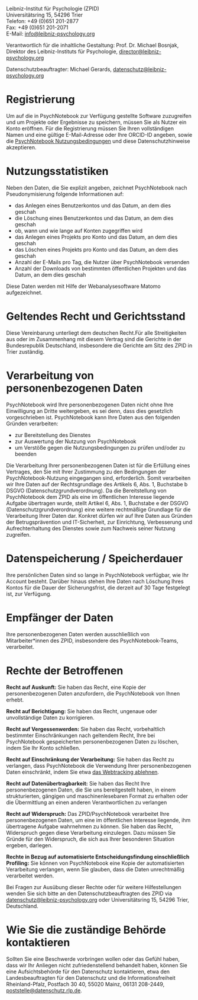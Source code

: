 Leibniz-Institut für Psychologie (ZPID)  
Universitätsring 15, 54296 Trier  
Telefon: +49 (0)651 201-2877  
Fax: +49 (0)651 201-2071  
E-Mail: [info@leibniz-psychology.org](mailto:info@leibniz-psychology.org)

Verantwortlich für die inhaltliche Gestaltung: Prof. Dr. Michael
Bosnjak, Direktor des Leibniz-Instituts für Psychologie,
[director@leibniz-psychology.org](mailto:director@leibniz-psychology.org)

Datenschutzbeauftragter: Michael Gerards,
[datenschutz@leibniz-psychology.org](mailto:datenschutz@leibniz-psychology.org)

Registrierung
=============

Um auf die in PsychNotebook zur Verfügung gestellte Software zuzugreifen
und um Projekte oder Ergebnisse zu speichern, müssen Sie als Nutzer ein
Konto eröffnen. Für die Registrierung müssen Sie Ihren vollständigen
Namen und eine gültige E-Mail-Adresse oder Ihre ORCID-ID angeben, sowie
die [PsychNotebook Nutzungsbedingungen](/terms) und diese Datenschutzhinweise
akzeptieren.

Nutzungsstatistiken
===================

Neben den Daten, die Sie explizit angeben, zeichnet PsychNotebook nach
Pseudonymisierung folgende Informationen auf:

-   das Anlegen eines Benutzerkontos und das Datum, an dem dies geschah
-   die Löschung eines Benutzerkontos und das Datum, an dem dies geschah
-   ob, wann und wie lange auf Konten zugegriffen wird
-   das Anlegen eines Projekts pro Konto und das Datum, an dem dies
    geschah
-   das Löschen eines Projekts pro Konto und das Datum, an dem dies
    geschah
-   Anzahl der E-Mails pro Tag, die Nutzer über PsychNotebook versenden
-   Anzahl der Downloads von bestimmten öffentlichen Projekten und das
    Datum, an dem dies geschah

Diese Daten werden mit Hilfe der Webanalysesoftware Matomo aufgezeichnet.

Geltendes Recht und Gerichtsstand
=================================

Diese Vereinbarung unterliegt dem deutschen Recht.Für alle Streitigkeiten 
aus oder im Zusammenhang mit diesem Vertrag sind die Gerichte in der 
Bundesrepublik Deutschland, insbesondere die Gerichte am Sitz des ZPID 
in Trier zuständig.

Verarbeitung von personenbezogenen Daten 
=========================================

PsychNotebook wird Ihre personenbezogenen Daten nicht ohne Ihre
Einwilligung an Dritte weitergeben, es sei denn, dass dies gesetzlich
vorgeschrieben ist. PsychNotebook kann Ihre Daten aus den folgenden
Gründen verarbeiten:

-   zur Bereitstellung des Dienstes
-   zur Auswertung der Nutzung von PsychNotebook
-   um Verstöße gegen die Nutzungsbedingungen zu prüfen und/oder zu
    beenden

Die Verarbeitung Ihrer personenbezogenen Daten ist für die Erfüllung 
eines Vertrages, den Sie mit Ihrer Zustimmung zu den Bedingungen der 
PsychNotebook-Nutzung eingegangen sind, erforderlich. Somit verarbeiten 
wir Ihre Daten auf der Rechtsgrundlage des Artikels 6, Abs. 1, 
Buchstabe b DSGVO (Datenschutzgrundverordnung). Da die Bereitstellung 
von PsychNotebook dem ZPID als eine im öffentlichen Interesse liegende 
Aufgabe übertragen wurde, stellt Artikel 6, Abs. 1, Buchstabe e der 
DSGVO (Datenschutzgrundverordnung) eine weitere rechtmäßige Grundlage 
für die Verarbeitung Ihrer Daten dar. Konkret dürfen wir auf Ihre Daten 
aus Gründen der Betrugsprävention und IT-Sicherheit, zur Einrichtung, 
Verbesserung und Aufrechterhaltung des Dienstes sowie zum Nachweis 
seiner Nutzung zugreifen.  

Datenspeicherung / Speicherdauer 
=================================

Ihre persönlichen Daten sind so lange in PsychNotebook verfügbar, wie
Ihr Account besteht. Darüber hinaus stehen Ihre Daten nach Löschung
Ihres Kontos für die Dauer der Sicherungsfrist, die derzeit auf 30 Tage
festgelegt ist, zur Verfügung.

Empfänger der Daten 
====================

Ihre personenbezogenen Daten werden ausschließlich von Mitarbeiter\*innen 
des ZPID, insbesondere des PsychNotebook-Teams, verarbeitet.   

Rechte der Betroffenen 
=======================

**Recht auf Auskunft:** Sie haben das Recht, eine Kopie der
personenbezogenen Daten anzufordern, die PsychNotebook von Ihnen erhebt.

**Recht auf Berichtigung:** Sie haben das Recht, ungenaue oder
unvollständige Daten zu korrigieren.

**Recht auf Vergessenwerden:** Sie haben das Recht, vorbehaltlich
bestimmter Einschränkungen nach geltendem Recht, Ihre bei PsychNotebook
gespeicherten personenbezogenen Daten zu löschen, indem Sie Ihr Konto
schließen.

**Recht auf Einschränkung der Verarbeitung:** Sie haben das Recht zu
verlangen, dass PsychNotebook die Verwendung Ihrer personenbezogenen
Daten einschränkt, indem Sie etwa [das Webtracking 
ablehnen](https://mtm.leibniz-psychology.org/index.php?module=CoreAdminHome&action=optOut&language=de&fontFamily=sans-serif).

**Recht auf Datenübertragbarkeit:** Sie haben das Recht Ihre personenbezogenen
Daten, die Sie uns bereitgestellt haben, in einem strukturierten, gängigen und
maschinenlesebaren Format zu erhalten oder die Übermittlung an einen anderen
Verantwortlichen zu verlangen

**Recht auf Widerspruch:** Das ZPID/PsychNotebook verarbeitet Ihre  
personenbezogenen Daten, um eine im öffentlichen Interesse liegende, 
ihm übertragene Aufgabe wahrnehmen zu können. Sie haben das Recht, 
Widerspruch gegen diese Verarbeitung einzulegen. Dazu müssen Sie Gründe 
für den Widerspruch, die sich aus Ihrer besonderen Situation ergeben, darlegen.

**Rechte in Bezug auf automatisierte Entscheidungsfindung einschließlich
Profiling:** Sie können von PsychNotebook eine Kopie der automatisierten 
Verarbeitung verlangen, wenn Sie glauben, dass die Daten unrechtmäßig 
verarbeitet werden. 

Bei Fragen zur Ausübung dieser Rechte oder für weitere Hilfestellungen
wenden Sie sich bitte an den Datenschutzbeauftragten des ZPID via
[datenschutz\@leibniz-psychology.org](mailto:datenschutz@leibniz-psychology.org) 
oder Universitätsring 15, 54296
Trier, Deutschland.


Wie Sie die zuständige Behörde kontaktieren 
============================================

Sollten Sie eine Beschwerde vorbringen wollen oder das Gefühl haben, dass 
wir Ihr Anliegen nicht zufriedenstellend behandelt haben, können Sie eine 
Aufsichtsbehörde für den Datenschutz kontaktieren, etwa den Landesbeauftragten 
für den Datenschutz und die Informationsfreiheit Rheinland-Pfalz, 
Postfach 30 40, 55020 Mainz, 06131 208-2449, 
[poststelle\@datenschutz.rlp.de](mailto:poststelle@datenschutz.rlp.de).
